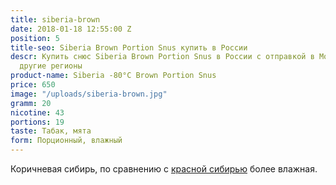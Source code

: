 ```yaml
---
title: siberia-brown
date: 2018-01-18 12:55:00 Z
position: 5
title-seo: Siberia Brown Portion Snus купить в России
descr: Купить снюс Siberia Brown Portion Snus в России с отправкой в Москву, СПБ и
  другие регионы
product-name: Siberia -80°C Brown Portion Snus
price: 650
image: "/uploads/siberia-brown.jpg"
gramm: 20
nicotine: 43
portions: 19
taste: Табак, мята
form: Порционный, влажный
---
```


Коричневая сибирь, по сравнению с [красной сибирью](/siberia-white-dry.html) более влажная.